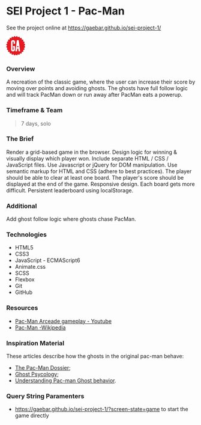 # SEI Project 1 - Pac-Man
See the project online at https://gaebar.github.io/sei-project-1/

![Ga Logo](images/GA-logo.png)

### Overview
A recreation of the classic game, where the user can increase their score by moving over points and avoiding ghosts. The ghosts have full follow logic and will track PacMan down or run away after PacMan eats a powerup.

### Timeframe & Team
> 7 days, solo

### The Brief
Render a grid-based game in the browser.
Design logic for winning & visually display which player won.
Include separate HTML / CSS / JavaScript files.
Use Javascript or jQuery for DOM manipulation.
Use semantic markup for HTML and CSS (adhere to best practices).
The player should be able to clear at least one board.
The player's score should be displayed at the end of the game.
Responsive design.
Each board gets more difficult.
Persistent leaderboard using localStorage.

### Additional
Add ghost follow logic where ghosts chase PacMan.

### Technologies
 - HTML5
 - CSS3
 - JavaScript - ECMAScript6
 - Animate.css
 - SCSS
 - Flexbox
 - Git
 - GitHub

### Resources
 - [Pac-Man Arceade gameplay - Youtube](https://www.youtube.com/watch?v=uswzriFIf_k)
 - [Pac-Man -Wikipedia](https://en.wikipedia.org/wiki/Pac-Man)

### Inspiration Material
These articles describe how the ghosts in the original pac-man behave:
 - [The Pac-Man Dossier](http://www.gamasutra.com/view/feature/3938/the_pacman_dossier.php?print=1);
 - [Ghost Psycology](https://www.webpacman.com/ghosts.html);
 - [Understanding Pac-man Ghost behavior](http://gameinternals.com/post/2072558330/understanding-pac-man-ghost-behavior).


### Query String Paramenters
 - https://gaebar.github.io/sei-project-1/?screen-state=game to start the game directly
